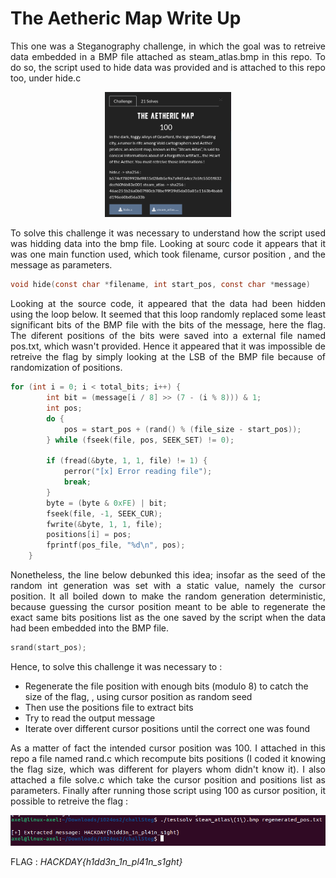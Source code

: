 # The Aetheric Map Write Up

<p align="justify">This one was a Steganography challenge, in which the goal was to retreive data embedded in a BMP file attached as steam_atlas.bmp in this repo. To do so, the script used to hide data was provided and is attached to this repo too, under hide.c </p>

<p align="center">
<img src="Screenshots/S1.png" style="width: 40%">
</p>

<p align="justify">To solve this challenge it was necessary to understand how the script used was hidding data into the bmp file. Looking at sourc code it appears that it was one main function used, which took filename, cursor position , and the message as parameters. </p>

````c
void hide(const char *filename, int start_pos, const char *message)
````

<p align="justify">Looking at the source code, it appeared that the data had been hidden using the loop below. It seemed that this loop randomly replaced some least significant bits of the BMP file with the bits of the message, here the flag. The diferent positions of the bits were saved into a external file named pos.txt, which wasn't provided. Hence it appeared that it was impossible de retreive the flag by simply looking at the LSB of the BMP file because of randomization of positions.</p>

````c
for (int i = 0; i < total_bits; i++) {
		int bit = (message[i / 8] >> (7 - (i % 8))) & 1; 
		int pos;
		do {
			pos = start_pos + (rand() % (file_size - start_pos)); 
		} while (fseek(file, pos, SEEK_SET) != 0); 
		
		if (fread(&byte, 1, 1, file) != 1) {
			perror("[x] Error reading file");
			break;
		}
		byte = (byte & 0xFE) | bit; 
		fseek(file, -1, SEEK_CUR); 
		fwrite(&byte, 1, 1, file); 
		positions[i] = pos; 
		fprintf(pos_file, "%d\n", pos); 
	}
````

<p align="justify">Nonetheless, the line below debunked this idea; insofar as the seed of the random int generation was set with a static value, namely the cursor position. It all boiled down to make the random generation deterministic, because guessing the cursor position meant to be able to regenerate the exact same bits positions list as the one saved by the script when the data had been embedded into the BMP file.</p>

````c
srand(start_pos);
````

<p align="justify">Hence, to solve this challenge it was necessary to :</p>

- Regenerate the file position with enough bits (modulo 8) to catch the size of the flag, , using cursor position as random seed
- Then use the positions file to extract bits
- Try to read the output message
- Iterate over different cursor positions until the correct one was found

<p align="justify">As a matter of fact the intended cursor position was 100. I attached in this repo a file named rand.c which recompute bits positions (I coded it knowing the flag size, which was different for players whom didn't know it). I also attached a file solve.c which take the cursor position and positions list as parameters. Finally after running those script using 100 as cursor position, it possible to retreive the flag :</p>

<p align="center">
<img src="Screenshots/S2.png" >
</p>

FLAG : _HACKDAY{h1dd3n_1n_pl41n_s1ght}_
